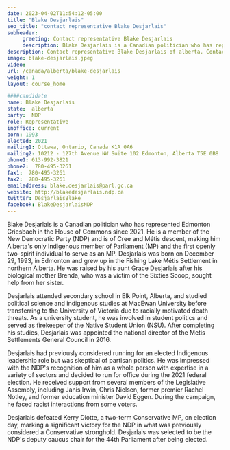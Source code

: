 ```yaml
---
date: 2023-04-02T11:54:12-05:00
title: "Blake Desjarlais"
seo_title: "contact representative Blake Desjarlais"
subheader:
     greeting: Contact representative Blake Desjarlais
     description: Blake Desjarlais is a Canadian politician who has represented Edmonton Griesbach in the House of Commons since 2021.
description: Contact representative Blake Desjarlais of alberta. Contact information for Blake Desjarlais includes email address, phone number, and mailing address.
image: blake-desjarlais.jpeg
video:
url: /canada/alberta/blake-desjarlais
weight: 1
layout: course_home

####candidate
name: Blake Desjarlais
state:	alberta
party:	NDP
role: Representative
inoffice: current
born: 1993
elected: 2021
mailing1: Ottawa, Ontario, Canada K1A 0A6
mailing2: 10212 - 127th Avenue NW Suite 102 Edmonton, Alberta T5E 0B8
phone1: 613-992-3821
phone2:  780-495-3261
fax1:  780-495-3261
fax2:  780-495-3261
emailaddress: blake.desjarlais@parl.gc.ca
website: http://blakedesjarlais.ndp.ca
twitter: DesjarlaisBlake
facebook: BlakeDesjarlaisNDP
---
```


Blake Desjarlais is a Canadian politician who has represented Edmonton Griesbach in the House of Commons since 2021. He is a member of the New Democratic Party (NDP) and is of Cree and Métis descent, making him Alberta's only Indigenous member of Parliament (MP) and the first openly two-spirit individual to serve as an MP. Desjarlais was born on December 29, 1993, in Edmonton and grew up in the Fishing Lake Métis Settlement in northern Alberta. He was raised by his aunt Grace Desjarlais after his biological mother Brenda, who was a victim of the Sixties Scoop, sought help from her sister.

Desjarlais attended secondary school in Elk Point, Alberta, and studied political science and indigenous studies at MacEwan University before transferring to the University of Victoria due to racially motivated death threats. As a university student, he was involved in student politics and served as firekeeper of the Native Student Union (NSU). After completing his studies, Desjarlais was appointed the national director of the Metis Settlements General Council in 2016.

Desjarlais had previously considered running for an elected Indigenous leadership role but was skeptical of partisan politics. He was impressed with the NDP's recognition of him as a whole person with expertise in a variety of sectors and decided to run for office during the 2021 federal election. He received support from several members of the Legislative Assembly, including Janis Irwin, Chris Nielsen, former premier Rachel Notley, and former education minister David Eggen. During the campaign, he faced racist interactions from some voters.

Desjarlais defeated Kerry Diotte, a two-term Conservative MP, on election day, marking a significant victory for the NDP in what was previously considered a Conservative stronghold. Desjarlais was selected to be the NDP's deputy caucus chair for the 44th Parliament after being elected.
